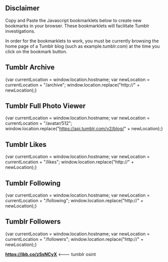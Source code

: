 ## **Disclaimer**

Copy and Paste the Javascript bookmarklets below to create new bookmarks in your browser. 
These bookmarklets will facilitate Tumblr investigations.

In order for the bookmarklets to work, you must be currently browsing the home page of a Tumblr blog (such as example.tumblr.com)
at the time you click on the bookmark button.

## **Tumblr Archive**
{var currentLocation = window.location.hostname;
var newLocation = currentLocation + "/archive";
window.location.replace("http://" + newLocation);}

## **Tumblr Full Photo Viewer**
{var currentLocation = window.location.hostname;
var newLocation = currentLocation + "/avatar/512";
window.location.replace("https://api.tumblr.com/v2/blog/" + newLocation);}

## **Tumblr Likes**
{var currentLocation = window.location.hostname;
var newLocation = currentLocation + "/likes";
window.location.replace("http://" + newLocation);}

## **Tumblr Following**
{var currentLocation = window.location.hostname;
var newLocation = currentLocation + "/following";
window.location.replace("http://" + newLocation);}

## **Tumblr Followers**
{var currentLocation = window.location.hostname;
var newLocation = currentLocation + "/followers";
window.location.replace("http://" + newLocation);}

**https://ibb.co/zSsNCyX** <--- tumblr osint
